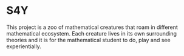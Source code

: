 # S4Y
This project is a zoo of mathematical creatures that roam in different mathematical ecosystem. Each creature lives in its own surrounding theories and it is for the mathematical student to do, play and see experientially.   
